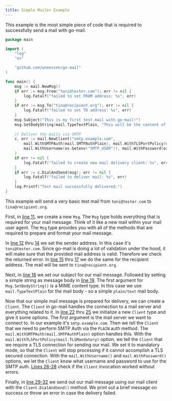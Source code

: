 ```yaml
---
title: Simple Mailer Example
---
```


This example is the most simple piece of code that is required to successfully send a mail with
go-mail.

```go
package main

import (
	"log"
	"os"

	"github.com/wneessen/go-mail"
)

func main() {
    msg := mail.NewMsg()
    if err := msg.From("toni@tester.com"); err != nil {
        log.Fatalf("failed to set FROM address: %s", err)
    }
    if err := msg.To("tina@recipient.org"); err != nil {
        log.Fatalf("failed to set TO address: %s", err)
    }
    msg.Subject("This is my first test mail with go-mail!")
    msg.SetBodyString(mail.TypeTextPlain, "This will be the content of the mail.") 
    
    // Deliver the mails via SMTP 
    c, err := mail.NewClient("smtp.example.com", 
        mail.WithSMTPAuth(mail.SMTPAuthPlain), mail.WithTLSPortPolicy(mail.TLSMandatory), 
        mail.WithUsername(os.Getenv("SMTP_USER")), mail.WithPassword(os.Getenv("SMTP_PASS")), 
    )
    if err != nil {
        log.Fatalf("failed to create new mail delivery client: %s", err)
    }
    if err := c.DialAndSend(msg); err != nil {
        log.Fatalf("failed to deliver mail: %s", err)
    }
    log.Printf("Test mail successfully delivered.")
}
```

This example will send a very basic test mail from `toni@tester.com` to `tina@recipient.org`.

First, in [line 11](#hl-0-11), we create a new `Msg`. The `Msg` type holds everything that is required
for your mail message. Think of it like a new mail within your mail user agent. The `Msg` type 
provides you with all of the methods that are required to prepare and format your mail message. 

In [line 12](#hl-0-12) thru [14](#hl-0-14) we set the sender address. In this case it's `toni@tester.com`.
Since go-mail is doing a lot of validation under the hood, it will make sure that the provided mail address
is valid. Therefore we check the returned error. In [line 15](#hl-0-15) thru [17](#hl-0-17) we do the 
same for the recipient address. The mail will be sent to `tina@recipient.org`.

Next, in [line 18](#hl-0-18) we set our subject for our mail message. Followed by setting a simple string
as message body in [line 19](#hl-0-19). The first argument for `Msg.SetBodyString()` is a MIME content type. 
In this case we use `mail.TypeTextPlain` for the mail body - so a simple `plain/text` mail body.

Now that our simple mail message is prepared for delivery, we can create a `Client`. The `Client` in go-mail
handles the connection to a mail server and everything related to it. In [line 22](#hl-0-22) thru 
[25](#hl-0-25) we initialize a new `Client` type and give it some options. The first argument is the
mail server we want to connect to. In our example it's `smtp.example.com`. Then we tell the `Client`
that we need to perform SMTP Auth via the `PLAIN` auth method. The `mail.WithSMTPAuth(mail.SMTPAuthPlain)`
option handles this. With the `mail.WithTLSPortPolicy(mail.TLSMandatory)` option, we tell the `Client`
that we require a TLS connection for sending our mail. We set it to mandatory mode, so that the `Client`
will stop processing if it cannot accomplish a TLS secured connection. With the `mail.WithUsername()`
and `mail.WithPassword()` options, we let the `Client` know what username and password to use for the
SMTP auth. [Lines 26-28](#hl-0-26) check if the `Client` invocation worked without errors.

Finally, in [line 29-32](#hl-0-29) we send out our mail message using our mail client with the 
`Client.DialAndSend()` method. We print out a brief message on success or throw an error in case 
the delivery failed.
